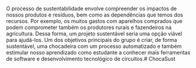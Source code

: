 O processo de sustentabilidade envolve compreender os impactos de nossos produtos e resíduos, bem como as dependências que temos dos recursos. Por exemplo, os muitos gastos com aparelhos comprados que podem comprometer também os produtores rurais e fazendeiros na agricultura. Dessa forma, um projeto sustentável seria uma opção viável para ajudá-los. Um dos objetivos principais do grupo é criar, de forma sustentável, uma chocadeira com um processo automatizado e também estimular nosso aprendizado como estudante a conhecer mais ferramentas de software e desenvolvimento tecnológico de circuitos.# ChocaSust
